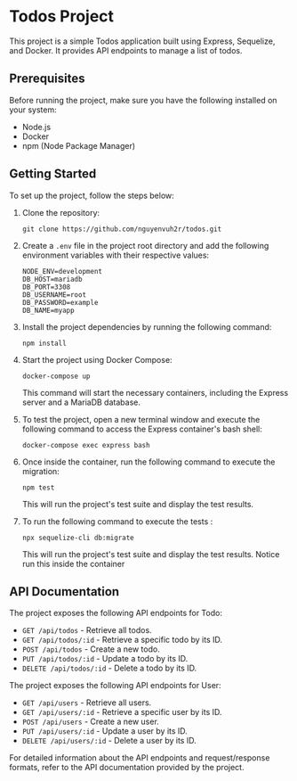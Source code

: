 # Todos Project

This project is a simple Todos application built using Express, Sequelize, and Docker. It provides API endpoints to manage a list of todos.

## Prerequisites

Before running the project, make sure you have the following installed on your system:

- Node.js
- Docker
- npm (Node Package Manager)

## Getting Started

To set up the project, follow the steps below:

1. Clone the repository:

   ```
   git clone https://github.com/nguyenvuh2r/todos.git
   ```

2. Create a `.env` file in the project root directory and add the following environment variables with their respective values:

   ```
   NODE_ENV=development
   DB_HOST=mariadb
   DB_PORT=3308
   DB_USERNAME=root
   DB_PASSWORD=example
   DB_NAME=myapp
   ```

3. Install the project dependencies by running the following command:

   ```
   npm install
   ```

4. Start the project using Docker Compose:

   ```
   docker-compose up
   ```

   This command will start the necessary containers, including the Express server and a MariaDB database.

5. To test the project, open a new terminal window and execute the following command to access the Express container's bash shell:

   ```
   docker-compose exec express bash
   ```
6. Once inside the container, run the following command to execute the migration:

   ```
   npm test
   ```

   This will run the project's test suite and display the test results.
7. To run the following command to execute the tests :

   ```
   npx sequelize-cli db:migrate
   ```

   This will run the project's test suite and display the test results.
   Notice run this inside the container

## API Documentation

The project exposes the following API endpoints for Todo:
- `GET /api/todos` - Retrieve all todos.
- `GET /api/todos/:id` - Retrieve a specific todo by its ID.
- `POST /api/todos` - Create a new todo.
- `PUT /api/todos/:id` - Update a todo by its ID.
- `DELETE /api/todos/:id` - Delete a todo by its ID.

The project exposes the following API endpoints for User:
- `GET /api/users` - Retrieve all users.
- `GET /api/users/:id` - Retrieve a specific user by its ID.
- `POST /api/users` - Create a new user.
- `PUT /api/users/:id` - Update a user by its ID.
- `DELETE /api/users/:id` - Delete a user by its ID.

For detailed information about the API endpoints and request/response formats, refer to the API documentation provided by the project.
